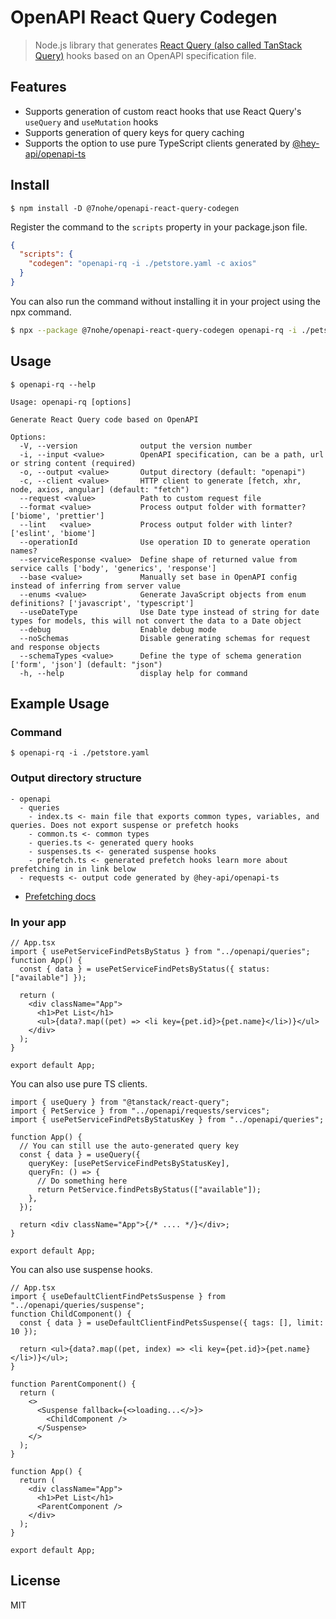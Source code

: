 # OpenAPI React Query Codegen

> Node.js library that generates [React Query (also called TanStack Query)](https://tanstack.com/query) hooks based on an OpenAPI specification file.

## Features

- Supports generation of custom react hooks that use React Query's `useQuery` and `useMutation` hooks
- Supports generation of query keys for query caching
- Supports the option to use pure TypeScript clients generated by [@hey-api/openapi-ts](https://github.com/hey-api/openapi-ts)

## Install

```
$ npm install -D @7nohe/openapi-react-query-codegen
```

Register the command to the `scripts` property in your package.json file.

```json
{
  "scripts": {
    "codegen": "openapi-rq -i ./petstore.yaml -c axios"
  }
}
```

You can also run the command without installing it in your project using the npx command.

```bash
$ npx --package @7nohe/openapi-react-query-codegen openapi-rq -i ./petstore.yaml -c axios
```

## Usage

```
$ openapi-rq --help

Usage: openapi-rq [options]

Generate React Query code based on OpenAPI

Options:
  -V, --version              output the version number
  -i, --input <value>        OpenAPI specification, can be a path, url or string content (required)
  -o, --output <value>       Output directory (default: "openapi")
  -c, --client <value>       HTTP client to generate [fetch, xhr, node, axios, angular] (default: "fetch")
  --request <value>          Path to custom request file
  --format <value>           Process output folder with formatter? ['biome', 'prettier']
  --lint   <value>           Process output folder with linter? ['eslint', 'biome']
  --operationId              Use operation ID to generate operation names?
  --serviceResponse <value>  Define shape of returned value from service calls ['body', 'generics', 'response']
  --base <value>             Manually set base in OpenAPI config instead of inferring from server value
  --enums <value>            Generate JavaScript objects from enum definitions? ['javascript', 'typescript']
  --useDateType              Use Date type instead of string for date types for models, this will not convert the data to a Date object
  --debug                    Enable debug mode
  --noSchemas                Disable generating schemas for request and response objects
  --schemaTypes <value>      Define the type of schema generation ['form', 'json'] (default: "json")
  -h, --help                 display help for command
```

## Example Usage

### Command

```
$ openapi-rq -i ./petstore.yaml
```

### Output directory structure

```
- openapi
  - queries
    - index.ts <- main file that exports common types, variables, and queries. Does not export suspense or prefetch hooks
    - common.ts <- common types
    - queries.ts <- generated query hooks
    - suspenses.ts <- generated suspense hooks
    - prefetch.ts <- generated prefetch hooks learn more about prefetching in in link below
  - requests <- output code generated by @hey-api/openapi-ts
```

- [Prefetching docs](https://tanstack.com/query/latest/docs/framework/react/guides/advanced-ssr#prefetching-and-dehydrating-data)

### In your app

```tsx
// App.tsx
import { usePetServiceFindPetsByStatus } from "../openapi/queries";
function App() {
  const { data } = usePetServiceFindPetsByStatus({ status: ["available"] });

  return (
    <div className="App">
      <h1>Pet List</h1>
      <ul>{data?.map((pet) => <li key={pet.id}>{pet.name}</li>)}</ul>
    </div>
  );
}

export default App;
```

You can also use pure TS clients.

```tsx
import { useQuery } from "@tanstack/react-query";
import { PetService } from "../openapi/requests/services";
import { usePetServiceFindPetsByStatusKey } from "../openapi/queries";

function App() {
  // You can still use the auto-generated query key
  const { data } = useQuery({
    queryKey: [usePetServiceFindPetsByStatusKey],
    queryFn: () => {
      // Do something here
      return PetService.findPetsByStatus(["available"]);
    },
  });

  return <div className="App">{/* .... */}</div>;
}

export default App;
```

You can also use suspense hooks.

```tsx
// App.tsx
import { useDefaultClientFindPetsSuspense } from "../openapi/queries/suspense";
function ChildComponent() {
  const { data } = useDefaultClientFindPetsSuspense({ tags: [], limit: 10 });

  return <ul>{data?.map((pet, index) => <li key={pet.id}>{pet.name}</li>)}</ul>;
}

function ParentComponent() {
  return (
    <>
      <Suspense fallback={<>loading...</>}>
        <ChildComponent />
      </Suspense>
    </>
  );
}

function App() {
  return (
    <div className="App">
      <h1>Pet List</h1>
      <ParentComponent />
    </div>
  );
}

export default App;
```

## License

MIT
